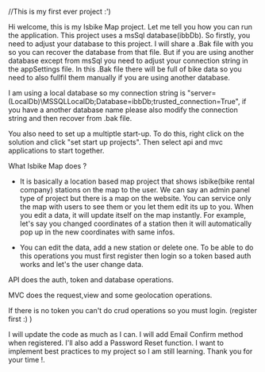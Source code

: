 //This is my first ever project :')

Hi welcome, this is my Isbike Map project. Let me tell you how you can run the application. This project uses a msSql database(ibbDb). So firstly, you need to adjust your database to this project. I will share a .Bak file with you so you can recover the database from that file. But if you are using another database except from msSql you need to adjust your connection string in the appSettings file. In this .Bak file there will be full of bike data so you need to also fullfil them manually if you are using another database.

I am using a local database so my connection string is "server=(LocalDb)\MSSQLLocalDb;Database=ibbDb;trusted_connection=True", if you have a another database name please also modify the connection string and then recover from .bak file.

You also need to set up a multiptle start-up. To do this, right click on the solution and click "set start up projects". Then select api and mvc applications to start together.

What Isbike Map does ?

- It is basically a location based map project that shows isbike(bike rental company) stations on the map to the user. We can say an admin panel type of project but there is a map on the website. You can service only the map with users to see them or you let them edit its up to you. When you edit a data, it will update itself on the map instantly. For example, let's say you changed coordinates of a station then it will automatically pop up in the new coordinates with same infos.

- You can edit the data, add a new station or delete one. To be able to do this operations you must first register then login so a token based auth works and let's the user change data.

API does the auth, token and database operations.

MVC does the request,view and some geolocation operations.

If there is no token you can't do crud operations so you must login. (register first :) )

I will update the code as much as I can. I will add Email Confirm method when registered. I'll also add a Password Reset function. I want to implement best practices to my project so I am still learning. Thank you for your time !.
